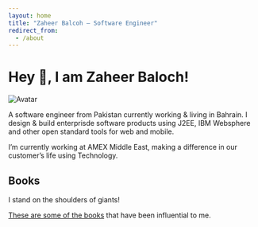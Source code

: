 ```yaml
---
layout: home
title: "Zaheer Balcoh — Software Engineer"
redirect_from:
  - /about
---
```


# Hey 👋, I am Zaheer Baloch!

<p style="padding-bottom: 0" class="float-left sm:float-none">
  <img class="mt-1 mr-5 mb-2 block w-16 h-16 sm:w-24 sm:h-24 sm:float-left shadow-lg" src="{{ '/assets/avatar.jpeg' | relative_url }}" alt="Avatar" />
</p>

A software engineer from Pakistan currently working & living in Bahrain. I design & build enterprisde software products using J2EE, IBM Websphere and other open standard tools for web and mobile.

I’m currently working at AMEX Middle East, making a difference in our customer’s life using Technology.


## Books

I stand on the shoulders of giants! 

[These are some of the books](/books) that have been influential to me.
